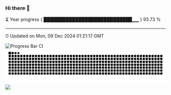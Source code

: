 ### Hi there 👋

⏳ Year progress { ████████████████████████████▁▁ } 93.73 %

---

⏰ Updated on Mon, 09 Dec 2024 01:21:17 GMT

![Progress Bar CI](https://github.com/liununu/liununu/workflows/Progress%20Bar%20CI/badge.svg)![](https://raw.githubusercontent.com/L1cardo/L1cardo/main/assets/github-contribution-grid-snake.svg)![](https://raw.githubusercontent.com/seesaws/seesaws/main/assets/github-contribution-grid-snake.svg)
